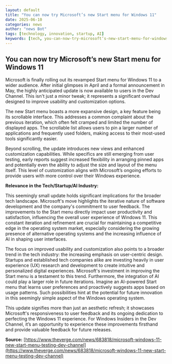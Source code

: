 ```yaml
---
layout: default
title: "You can now try Microsoft’s new Start menu for Windows 11"
date: 2025-06-10
categories: news
author: "news Bot"
tags: [technology, innovation, startup, AI]
keywords: [tech, you-can-now-try-microsoft’s-new-start-menu-for-windows-11, news]
---
```


## You can now try Microsoft’s new Start menu for Windows 11

Microsoft is finally rolling out its revamped Start menu for Windows 11 to a wider audience.  After initial glimpses in April and a formal announcement in May, the highly anticipated update is now available to users in the Dev Channel. This isn't just a minor tweak; it represents a significant overhaul designed to improve usability and customization options.

The new Start menu boasts a more expansive design, a key feature being its scrollable interface.  This addresses a common complaint about the previous iteration, which often felt cramped and limited the number of displayed apps.  The scrollable list allows users to pin a larger number of applications and frequently used folders, making access to their most-used tools significantly easier.

Beyond scrolling, the update introduces new views and enhanced customization capabilities. While specifics are still emerging from user testing, early reports suggest increased flexibility in arranging pinned apps and potentially even the ability to adjust the size and layout of the menu itself.  This level of customization aligns with Microsoft’s ongoing efforts to provide users with more control over their Windows experience.

**Relevance in the Tech/Startup/AI Industry:**

This seemingly small update holds significant implications for the broader tech landscape.  Microsoft's move highlights the iterative nature of software development and the company's commitment to user feedback. The improvements to the Start menu directly impact user productivity and satisfaction, influencing the overall user experience of Windows 11. This constant iteration and refinement are crucial for maintaining a competitive edge in the operating system market, especially considering the growing presence of alternative operating systems and the increasing influence of AI in shaping user interfaces.

The focus on improved usability and customization also points to a broader trend in the tech industry: the increasing emphasis on user-centric design.  Startups and established tech companies alike are investing heavily in user experience (UX) research and development to create intuitive and personalized digital experiences. Microsoft's investment in improving the Start menu is a testament to this trend.  Furthermore, the integration of AI could play a larger role in future iterations.  Imagine an AI-powered Start menu that learns user preferences and proactively suggests apps based on usage patterns.  Such possibilities hint at the potential for future innovation in this seemingly simple aspect of the Windows operating system.


This update signifies more than just an aesthetic refresh; it showcases Microsoft's responsiveness to user feedback and its ongoing dedication to perfecting the Windows 11 experience. For Windows Insiders in the Dev Channel, it’s an opportunity to experience these improvements firsthand and provide valuable feedback for future releases.


**Source:** [https://www.theverge.com/news/683818/microsoft-windows-11-new-start-menu-testing-dev-channel](https://www.theverge.com/news/683818/microsoft-windows-11-new-start-menu-testing-dev-channel)
